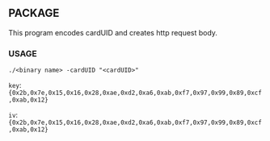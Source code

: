 ## PACKAGE

This program encodes cardUID and creates http request body.

### USAGE

```
./<binary name> -cardUID "<cardUID>"
```

`key`: `{0x2b,0x7e,0x15,0x16,0x28,0xae,0xd2,0xa6,0xab,0xf7,0x97,0x99,0x89,0xcf,0xab,0x12}`

`iv`: `{0x2b,0x7e,0x15,0x16,0x28,0xae,0xd2,0xa6,0xab,0xf7,0x97,0x99,0x89,0xcf,0xab,0x12}`
